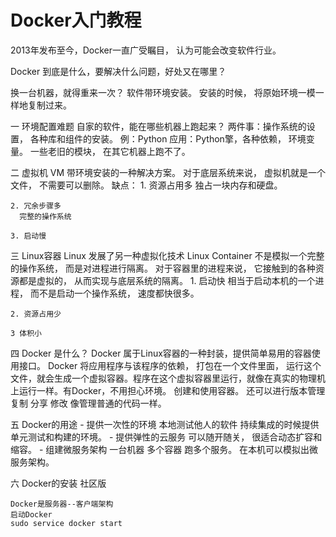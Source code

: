 # Docker入门教程

2013年发布至今，Docker一直广受瞩目， 认为可能会改变软件行业。

Docker 到底是什么，要解决什么问题，好处又在哪里？

换一台机器，就得重来一次？ 软件带环境安装。
安装的时候， 将原始环境一模一样地复制过来。

一 环境配置难题
自家的软件，能在哪些机器上跑起来？
两件事：操作系统的设置， 各种库和组件的安装。
例：Python 应用：Python擎，各种依赖， 环境变量。
一些老旧的模块， 在其它机器上跑不了。 

二 虚拟机
  VM 带环境安装的一种解决方案。 对于底层系统来说， 虚拟机就是一个文件， 不需要可以删除。
  缺点：
    1. 资源占用多
      独占一块内存和硬盘。

    2. 冗余步骤多
      完整的操作系统

    3. 启动慢
  
  三 Linux容器
    Linux 发展了另一种虚拟化技术 Linux Container
    不是模拟一个完整的操作系统， 而是对进程进行隔离。
    对于容器里的进程来说， 它接触到的各种资源都是虚拟的， 从而实现与底层系统的隔离。
    1. 启动快
      相当于启动本机的一个进程， 而不是启动一个操作系统， 速度都快很多。

    2. 资源占用少

    3 体积小

  四 Docker 是什么？
    Docker 属于Linux容器的一种封装，提供简单易用的容器使用接口。
    Docker 将应用程序与该程序的依赖， 打包在一个文件里面， 运行这个文件，就会生成一个虚拟容器。程序在这个虚拟容器里运行，就像在真实的物理机上运行一样。有Docker，不用担心环境。
    创建和使用容器。 还可以进行版本管理 复制 分享 修改 像管理普通的代码一样。
  
  五 Docker的用途
    - 提供一次性的环境 本地测试他人的软件 持续集成的时候提供单元测试和构建的环境。
    - 提供弹性的云服务 可以随开随关， 很适合动态扩容和缩容。
    - 组建微服务架构  一台机器  多个容器 跑多个服务。 在本机可以模拟出微服务架构。 

  六 Docker的安装
    社区版

    Docker是服务器--客户端架构
    启动Docker 
    sudo service docker start


